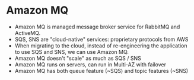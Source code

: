 # Amazon MQ

- Amazon MQ is managed message broker service for RabbitMQ and ActiveMQ.
- SQS, SNS are "cloud-native" services: proprietary protocols from AWS
- When migrating to the cloud, instead of re-engineering the application to use SQS and SNS, we can use Amazon MQ.
- Amazon MQ doesn't "scale" as much as SQS / SNS
- Amazon MQ runs on servers, can run in Multi-AZ with failover
- Amazon MQ has both queue feature (~SQS) and topic features (~SNS)
